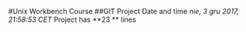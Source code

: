#Unix Workbench Course 
##GIT Project 
Date and time *nie, 3 gru 2017, 21:58:53 CET*
Project has **23 ** lines
